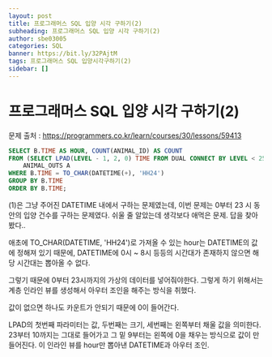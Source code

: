 ```yaml
---
layout: post
title: 프로그래머스 SQL 입양 시각 구하기(2)
subheading: 프로그래머스 SQL 입양 시각 구하기(2)
author: sbe03005
categories: SQL
banner: https://bit.ly/32PAjtM
tags: 프로그래머스 SQL 입양시각구하기(2)
sidebar: []
---
```


# 프로그래머스 SQL 입양 시각 구하기(2)



문제 출처 : https://programmers.co.kr/learn/courses/30/lessons/59413



```sql
SELECT B.TIME AS HOUR, COUNT(ANIMAL_ID) AS COUNT
FROM (SELECT LPAD(LEVEL - 1, 2, 0) TIME FROM DUAL CONNECT BY LEVEL < 25) B, 
    ANIMAL_OUTS A
WHERE B.TIME = TO_CHAR(DATETIME(+), 'HH24')
GROUP BY B.TIME
ORDER BY B.TIME;
```

(1)은 그냥 주어진 DATETIME 내에서 구하는 문제였는데, 이번 문제는 0부터 23 시 동안의 입양 건수를 구하는 문제였다. 쉬울 줄 알았는데 생각보다 애먹은 문제. 답을 찾아봤다..

애초에 TO_CHAR(DATETIME, 'HH24')로 가져올 수 있는 hour는 DATETIME의 값에 정해져 있기 때문에, DATETIME에 0시 ~ 8시 등등의 시간대가 존재하지 않으면 해당 시간대는 뽑아올 수 없다.

그렇기 때문에 0부터 23시까지의 가상의 데이터를 넣어줘야한다. 그렇게 하기 위해서는 계층 인라인 뷰를 생성해서 아우터 조인을 해주는 방식을 취했다.

값이 없으면 하나도 카운트가 안되기 때문에 0이 들어간다.



LPAD의 첫번째 파라미터는 값, 두번째는 크기, 세번째는 왼쪽부터 채울 값을 의미한다. 23부터 10까지는 그대로 들어가고 그 밑 9부터는 왼쪽에 0을 채우는 방식으로 값이 만들어진다. 이 인라인 뷰를 hour만 뽑아낸 DATETIME과 아우터 조인.

